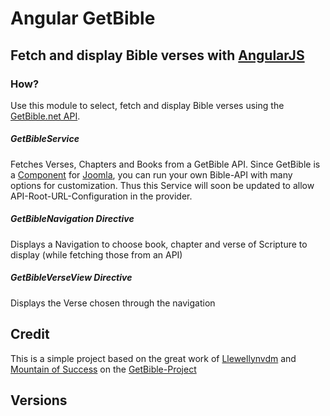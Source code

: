 # Angular GetBible

## Fetch and display Bible verses with [AngularJS](angularjs.org)

### How?
Use this module to select, fetch and display Bible verses using the [GetBible.net API](https://getbible.net/api). 

##### GetBibleService
Fetches Verses, Chapters and Books from a GetBible API. Since GetBible is a [Component](https://getbible.net/downloads) for [Joomla](http://www.joomla.org/), you can run your own Bible-API with many options for customization. Thus this Service will soon be updated to allow API-Root-URL-Configuration in the provider.

##### GetBibleNavigation Directive
Displays a Navigation to choose book, chapter and verse of Scripture to display (while fetching those from an API)

##### GetBibleVerseView Directive
Displays the Verse chosen through the navigation


## Credit
This is a simple project based on the great work of [Llewellynvdm](https://github.com/Llewellynvdm) and [Mountain of Success]( http://www.mountainofsuccess.com/) on the [GetBible-Project]()

## Versions
